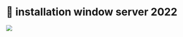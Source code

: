 # 🔑 installation window server 2022
<img src=images/20230525_105051.jpg width='' height='' > </img>
